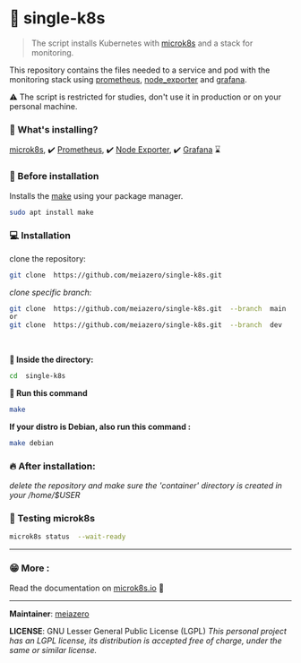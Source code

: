 
# :whale: single-k8s 

  

> The script installs  Kubernetes with [microk8s](https://microk8s.io/#install-microk8s) and a stack for monitoring. 
 
This repository contains the files needed to a service and pod with the  monitoring stack using  [prometheus](https://prometheus.io/docs/introduction/overview/), [node_exporter](https://prometheus.io/docs/guides/node-exporter/) and [grafana](https://grafana.com/docs/grafana/latest/installation/debian/).

:warning: The script is restricted for studies, don't use it in production or on your personal machine.

### **:pencil: What's installing?** 
[microk8s](https://microk8s.io/#install-microk8s), :heavy_check_mark:
[Prometheus](https://prometheus.io/docs/introduction/overview/), :heavy_check_mark:
[Node Exporter](https://prometheus.io/docs/guides/node-exporter/), :heavy_check_mark:
[Grafana](https://grafana.com/docs/grafana/latest/installation/debian/) :hourglass:

### **:pushpin: Before installation**  
Installs the [make](https://www.gnu.org/software/make/) using your  package manager.
```bash
sudo apt install make
```

### **:computer: Installation**
clone the repository: 
```bash
git clone  https://github.com/meiazero/single-k8s.git
```

*clone specific branch:*
```bash
git clone  https://github.com/meiazero/single-k8s.git  --branch  main
or
git clone  https://github.com/meiazero/single-k8s.git  --branch  dev
```
<br/>

**:file_folder: Inside the directory:**
```bash
cd  single-k8s
```
**:running: Run this command**
```bash
make
```
**If your distro is Debian, also run this command :**
```bash
make debian
```

### **:fire: After installation:**
_delete the repository and make sure the 'container' directory is created in your /home/$USER_

### **:pray: Testing microk8s**
```bash
microk8s status  --wait-ready
```
<hr/>

### **:grin: More :**
Read the documentation on [microk8s.io](https://microk8s.io/docs) :book:
<hr/>

**Maintainer**: [meiazero](https://github.com/meiazero)

**LICENSE**: GNU Lesser General Public License (LGPL)
*This personal project has an LGPL license, its distribution is accepted free of charge, under the same or similar license.* 
 